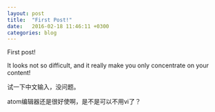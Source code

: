 ```yaml
---
layout: post
title:  "First Post!"
date:   2016-02-18 11:46:11 +0300
categories: blog
---
```

First post!

It looks not so difficult, and it really make you only concentrate on your content!

试一下中文输入，没问题。

atom编辑器还是很好使啊，是不是可以不用vi了？
